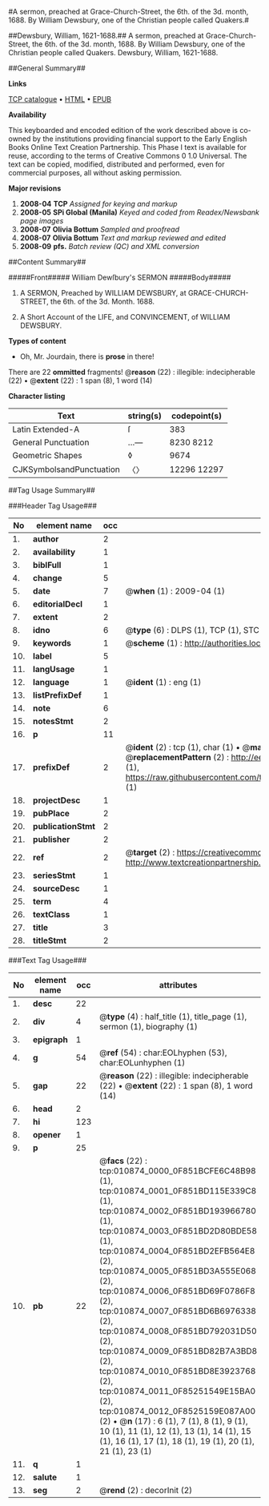 #A sermon, preached at Grace-Church-Street, the 6th. of the 3d. month, 1688. By William Dewsbury, one of the Christian people called Quakers.#

##Dewsbury, William, 1621-1688.##
A sermon, preached at Grace-Church-Street, the 6th. of the 3d. month, 1688. By William Dewsbury, one of the Christian people called Quakers.
Dewsbury, William, 1621-1688.

##General Summary##

**Links**

[TCP catalogue](http://www.ota.ox.ac.uk/tcp/)  • 
[HTML](http://tei.it.ox.ac.uk/tcp/Texts-HTML/free/N08/N08504.html)  • 
[EPUB](http://tei.it.ox.ac.uk/tcp/Texts-EPUB/free/N08/N08504.epub)

**Availability**

This keyboarded and encoded edition of the
	       work described above is co-owned by the institutions
	       providing financial support to the Early English Books
	       Online Text Creation Partnership. This Phase I text is
	       available for reuse, according to the terms of Creative
	       Commons 0 1.0 Universal. The text can be copied,
	       modified, distributed and performed, even for
	       commercial purposes, all without asking permission.

**Major revisions**

1. __2008-04__ __TCP__ *Assigned for keying and markup*
1. __2008-05__ __SPi Global (Manila)__ *Keyed and coded from Readex/Newsbank page images*
1. __2008-07__ __Olivia Bottum__ *Sampled and proofread*
1. __2008-07__ __Olivia Bottum__ *Text and markup reviewed and edited*
1. __2008-09__ __pfs.__ *Batch review (QC) and XML conversion*

##Content Summary##

#####Front#####
William Dewſbury's SERMON
#####Body#####

1. A SERMON, Preached by WILLIAM DEWSBURY, at GRACE-CHURCH-STREET, the 6th. of the 3d. Month. 1688.

1. A Short Account of the LIFE, and CONVINCEMENT, of WILLIAM DEWSBURY.

**Types of content**

  * Oh, Mr. Jourdain, there is **prose** in there!

There are 22 **ommitted** fragments! 
 @__reason__ (22) : illegible: indecipherable (22)  •  @__extent__ (22) : 1 span (8), 1 word (14)

**Character listing**


|Text|string(s)|codepoint(s)|
|---|---|---|
|Latin Extended-A|ſ|383|
|General Punctuation|…—|8230 8212|
|Geometric Shapes|◊|9674|
|CJKSymbolsandPunctuation|〈〉|12296 12297|

##Tag Usage Summary##

###Header Tag Usage###

|No|element name|occ|attributes|
|---|---|---|---|
|1.|__author__|2||
|2.|__availability__|1||
|3.|__biblFull__|1||
|4.|__change__|5||
|5.|__date__|7| @__when__ (1) : 2009-04 (1)|
|6.|__editorialDecl__|1||
|7.|__extent__|2||
|8.|__idno__|6| @__type__ (6) : DLPS (1), TCP (1), STC (1), NOTIS (1), IMAGE-SET (1), EVANS-CITATION (1)|
|9.|__keywords__|1| @__scheme__ (1) : http://authorities.loc.gov/ (1)|
|10.|__label__|5||
|11.|__langUsage__|1||
|12.|__language__|1| @__ident__ (1) : eng (1)|
|13.|__listPrefixDef__|1||
|14.|__note__|6||
|15.|__notesStmt__|2||
|16.|__p__|11||
|17.|__prefixDef__|2| @__ident__ (2) : tcp (1), char (1)  •  @__matchPattern__ (2) : ([0-9\-]+):([0-9IVX]+) (1), (.+) (1)  •  @__replacementPattern__ (2) : http://eebo.chadwyck.com/downloadtiff?vid=$1&page=$2 (1), https://raw.githubusercontent.com/textcreationpartnership/Texts/master/tcpchars.xml#$1 (1)|
|18.|__projectDesc__|1||
|19.|__pubPlace__|2||
|20.|__publicationStmt__|2||
|21.|__publisher__|2||
|22.|__ref__|2| @__target__ (2) : https://creativecommons.org/publicdomain/zero/1.0/ (1), http://www.textcreationpartnership.org/docs/. (1)|
|23.|__seriesStmt__|1||
|24.|__sourceDesc__|1||
|25.|__term__|4||
|26.|__textClass__|1||
|27.|__title__|3||
|28.|__titleStmt__|2||


###Text Tag Usage###

|No|element name|occ|attributes|
|---|---|---|---|
|1.|__desc__|22||
|2.|__div__|4| @__type__ (4) : half_title (1), title_page (1), sermon (1), biography (1)|
|3.|__epigraph__|1||
|4.|__g__|54| @__ref__ (54) : char:EOLhyphen (53), char:EOLunhyphen (1)|
|5.|__gap__|22| @__reason__ (22) : illegible: indecipherable (22)  •  @__extent__ (22) : 1 span (8), 1 word (14)|
|6.|__head__|2||
|7.|__hi__|123||
|8.|__opener__|1||
|9.|__p__|25||
|10.|__pb__|22| @__facs__ (22) : tcp:010874_0000_0F851BCFE6C48B98 (1), tcp:010874_0001_0F851BD115E339C8 (1), tcp:010874_0002_0F851BD193966780 (1), tcp:010874_0003_0F851BD2D80BDE58 (1), tcp:010874_0004_0F851BD2EFB564E8 (2), tcp:010874_0005_0F851BD3A555E068 (2), tcp:010874_0006_0F851BD69F0786F8 (2), tcp:010874_0007_0F851BD6B6976338 (2), tcp:010874_0008_0F851BD792031D50 (2), tcp:010874_0009_0F851BD82B7A3BD8 (2), tcp:010874_0010_0F851BD8E3923768 (2), tcp:010874_0011_0F85251549E15BA0 (2), tcp:010874_0012_0F8525159E087A00 (2)  •  @__n__ (17) : 6 (1), 7 (1), 8 (1), 9 (1), 10 (1), 11 (1), 12 (1), 13 (1), 14 (1), 15 (1), 16 (1), 17 (1), 18 (1), 19 (1), 20 (1), 21 (1), 23 (1)|
|11.|__q__|1||
|12.|__salute__|1||
|13.|__seg__|2| @__rend__ (2) : decorInit (2)|

